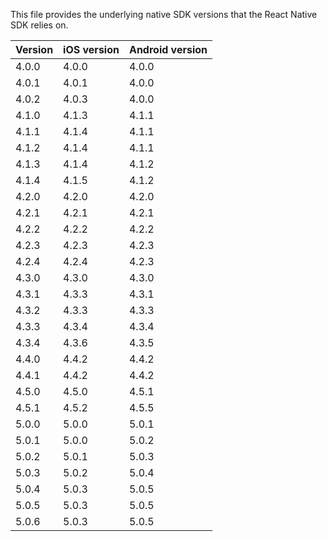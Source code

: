 This file provides the underlying native SDK versions that the React Native SDK relies on.

| Version    | iOS version | Android version |
|------------|-------------|-----------------|
| 4.0.0      | 4.0.0       | 4.0.0           |
| 4.0.1      | 4.0.1       | 4.0.0           |
| 4.0.2      | 4.0.3       | 4.0.0           |
| 4.1.0      | 4.1.3       | 4.1.1           |
| 4.1.1      | 4.1.4       | 4.1.1           |
| 4.1.2      | 4.1.4       | 4.1.1           |
| 4.1.3      | 4.1.4       | 4.1.2           |
| 4.1.4      | 4.1.5       | 4.1.2           |
| 4.2.0      | 4.2.0       | 4.2.0           |
| 4.2.1      | 4.2.1       | 4.2.1           |
| 4.2.2      | 4.2.2       | 4.2.2           |
| 4.2.3      | 4.2.3       | 4.2.3           |
| 4.2.4      | 4.2.4       | 4.2.3           |
| 4.3.0      | 4.3.0       | 4.3.0           |
| 4.3.1      | 4.3.3       | 4.3.1           |
| 4.3.2      | 4.3.3       | 4.3.3           |
| 4.3.3      | 4.3.4       | 4.3.4           |
| 4.3.4      | 4.3.6       | 4.3.5           |
| 4.4.0      | 4.4.2       | 4.4.2           |
| 4.4.1      | 4.4.2       | 4.4.2           |
| 4.5.0      | 4.5.0       | 4.5.1           |
| 4.5.1      | 4.5.2       | 4.5.5           |
| 5.0.0      | 5.0.0       | 5.0.1           |
| 5.0.1      | 5.0.0       | 5.0.2           |
| 5.0.2      | 5.0.1       | 5.0.3           |
| 5.0.3      | 5.0.2       | 5.0.4           |
| 5.0.4      | 5.0.3       | 5.0.5           |
| 5.0.5      | 5.0.3       | 5.0.5           |
| 5.0.6      | 5.0.3       | 5.0.5           |